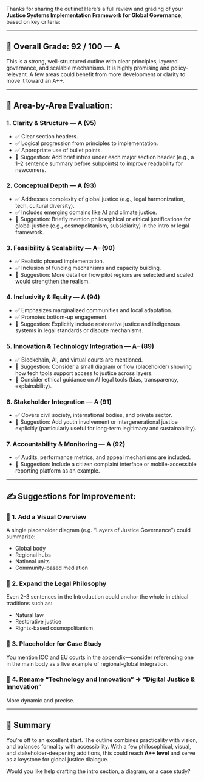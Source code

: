 Thanks for sharing the outline! Here's a full review and grading of your **Justice Systems Implementation Framework for Global Governance**, based on key criteria:

---

## 🧮 **Overall Grade**: **92 / 100** — **A**

This is a strong, well-structured outline with clear principles, layered governance, and scalable mechanisms. It is highly promising and policy-relevant. A few areas could benefit from more development or clarity to move it toward an A++.

---

## 🧭 Area-by-Area Evaluation:

### 1. **Clarity & Structure** — **A (95)**

* ✅ Clear section headers.
* ✅ Logical progression from principles to implementation.
* ✅ Appropriate use of bullet points.
* 🔧 Suggestion: Add brief intros under each major section header (e.g., a 1–2 sentence summary before subpoints) to improve readability for newcomers.

### 2. **Conceptual Depth** — **A (93)**

* ✅ Addresses complexity of global justice (e.g., legal harmonization, tech, cultural diversity).
* ✅ Includes emerging domains like AI and climate justice.
* 🔧 Suggestion: Briefly mention philosophical or ethical justifications for global justice (e.g., cosmopolitanism, subsidiarity) in the intro or legal framework.

### 3. **Feasibility & Scalability** — **A– (90)**

* ✅ Realistic phased implementation.
* ✅ Inclusion of funding mechanisms and capacity building.
* 🔧 Suggestion: More detail on how pilot regions are selected and scaled would strengthen the realism.

### 4. **Inclusivity & Equity** — **A (94)**

* ✅ Emphasizes marginalized communities and local adaptation.
* ✅ Promotes bottom-up engagement.
* 🔧 Suggestion: Explicitly include restorative justice and indigenous systems in legal standards or dispute mechanisms.

### 5. **Innovation & Technology Integration** — **A– (89)**

* ✅ Blockchain, AI, and virtual courts are mentioned.
* 🔧 Suggestion: Consider a small diagram or flow (placeholder) showing how tech tools support access to justice across layers.
* 🔧 Consider ethical guidance on AI legal tools (bias, transparency, explainability).

### 6. **Stakeholder Integration** — **A (91)**

* ✅ Covers civil society, international bodies, and private sector.
* 🔧 Suggestion: Add youth involvement or intergenerational justice explicitly (particularly useful for long-term legitimacy and sustainability).

### 7. **Accountability & Monitoring** — **A (92)**

* ✅ Audits, performance metrics, and appeal mechanisms are included.
* 🔧 Suggestion: Include a citizen complaint interface or mobile-accessible reporting platform as an example.

---

## ✍️ Suggestions for Improvement:

### 🔹 1. Add a Visual Overview

A single placeholder diagram (e.g. “Layers of Justice Governance”) could summarize:

* Global body
* Regional hubs
* National units
* Community-based mediation

### 🔹 2. Expand the Legal Philosophy

Even 2–3 sentences in the Introduction could anchor the whole in ethical traditions such as:

* Natural law
* Restorative justice
* Rights-based cosmopolitanism

### 🔹 3. Placeholder for Case Study

You mention ICC and EU courts in the appendix—consider referencing one in the main body as a live example of regional-global integration.

### 🔹 4. Rename “Technology and Innovation” → “Digital Justice & Innovation”

More dynamic and precise.

---

## 🌟 Summary

You’re off to an excellent start. The outline combines practicality with vision, and balances formality with accessibility. With a few philosophical, visual, and stakeholder-deepening additions, this could reach **A++ level** and serve as a keystone for global justice dialogue.

Would you like help drafting the intro section, a diagram, or a case study?

